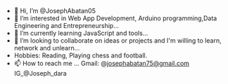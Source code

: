 - 👋 Hi, I’m @JosephAbatan05
- 👀 I’m interested in Web App Development, Arduino programming,Data Engineering and Entrepreneurship...
- 🌱 I’m currently learning JavaScript and tools...
- 💞️ I’m looking to collaborate on ideas or projects and I'm willing to learn, network and unlearn...
- Hobbies: Reading, Playing chess and football.
- 📫 How to reach me 
 ... Gmail: @josephabatan75@gmail.com
IG_@Joseph_dara

<!---
JosephAbatan05/JosephAbatan05 is a ✨ special ✨ repository because its `README.md` (this file) appears on your GitHub profile.
You can click the Preview link to take a look at your changes.
--->
